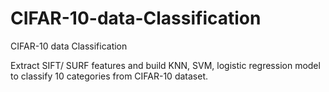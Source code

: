 # CIFAR-10-data-Classification
CIFAR-10 data Classification


Extract SIFT/ SURF features and build KNN, SVM, logistic regression model to classify 10 categories from CIFAR-10 dataset.
